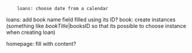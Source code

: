         loans: choose date from a calendar
loans: add book name field filled using its ID?
book: create instances (something like $bookTitle|$booksID so that its possible to choose instance when creating loan)

homepage: fill with content?